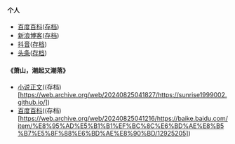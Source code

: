 #### 个人
- [百度百科](https://baike.baidu.com/item/%E9%92%B1%E6%B1%9F%E8%B5%B6%E6%BD%AE%E4%BA%BA/2833884)([存档](https://web.archive.org/web/20240624154450/https://baike.baidu.com/item/%E9%92%B1%E6%B1%9F%E8%B5%B6%E6%BD%AE%E4%BA%BA/2833884))
- [新浪博客](https://blog.sina.com.cn/u/1089183590)([存档](https://web.archive.org/web/20240825041303/https://blog.sina.com.cn/u/1089183590))
- [抖音](https://www.douyin.com/user/MS4wLjABAAAAeksqBFGlI1M3F4R2-0o51yNIJL14dOJJYNYbdNG8y5k)([存档](https://web.archive.org/web/20240825041454/https://www.douyin.com/user/MS4wLjABAAAAeksqBFGlI1M3F4R2-0o51yNIJL14dOJJYNYbdNG8y5k))
- [头条](https://www.toutiao.com/c/user/token/MS4wLjABAAAAamOFfuBbTGFUkdl4V16y9F7YOa13cznCsbesriGvy74/)([存档](https://web.archive.org/web/20240825041519/https://www.toutiao.com/c/user/token/MS4wLjABAAAAamOFfuBbTGFUkdl4V16y9F7YOa13cznCsbesriGvy74/?wid=1724559319752))
#### 《萧山，潮起又潮落》
- [小说正文](https://sunrise1999002.github.io/)((存档)[https://web.archive.org/web/20240825041827/https://sunrise1999002.github.io/])
- [百度百科](https://baike.baidu.hk/item/%E8%95%AD%E5%B1%B1%EF%BC%8C%E6%BD%AE%E8%B5%B7%E5%8F%88%E6%BD%AE%E8%90%BD/12925205)((存档)[https://web.archive.org/web/20240825041216/https://baike.baidu.com/item/%E8%95%AD%E5%B1%B1%EF%BC%8C%E6%BD%AE%E8%B5%B7%E5%8F%88%E6%BD%AE%E8%90%BD/12925205])
